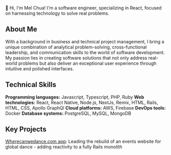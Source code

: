 👋 Hi, I'm Mel Chua! I'm a software engineer, specializing in React, focused on harnessing technology to solve real problems.

## About Me
With a background in business and technical project management, I bring a unique combination of analytical problem-solving, cross-functional leadership, and communication skills to the world of software development. My passion lies in creating software solutions that not only address real-world problems but also deliver an exceptional user experience through intuitive and polished interfaces.

## Technical Skills
**Programming languages:** Javascript, Typescript, PHP, Ruby
**Web technologies:** React, React Native, Node.js, NextJs, Remix, HTML, Rails, HTML, CSS, Apollo GraphQl
**Cloud platforms:** AWS, Firebase
**DevOps tools:** Docker
**Database systems:** PostgreSQL, MySQL, MongoDB

## Key Projects
[Wherecanwedance.com app](https://wherecanwedance.com): Leading the rebuild of an events website for global dance - adding reactivity to a fully Rails monolith
